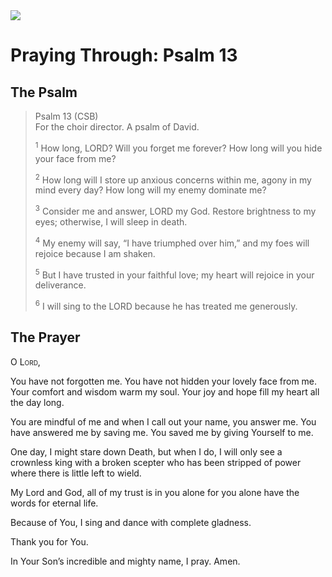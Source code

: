 <img class="intro-right" src="/images/art-paris-psalter.jpg">

<style>
  li {list-style-type: none;}
  p + ul {
    margin-top: -18px;
}
</style>

# Praying Through: Psalm 13

## The Psalm

>Psalm 13 (CSB)  
><sup></sup> For the choir director. A psalm of David. 
>
><sup>1</sup> How long, LORD? Will you forget me forever? How long will you hide your face from me? 
>
><sup>2</sup> How long will I store up anxious concerns within me, agony in my mind every day? How long will my enemy dominate me? 
>
><sup>3</sup> Consider me and answer, LORD my God. Restore brightness to my eyes; otherwise, I will sleep in death. 
>
><sup>4</sup> My enemy will say, “I have triumphed over him,” and my foes will rejoice because I am shaken. 
>
><sup>5</sup> But I have trusted in your faithful love; my heart will rejoice in your deliverance. 
>
><sup>6</sup> I will sing to the LORD because he has treated me generously.

## The Prayer

<div style="font-variant: small-caps;">
O Lord,
</div>

You have not forgotten me.
You have not hidden your lovely face from me.
Your comfort and wisdom warm my soul.
Your joy and hope fill my heart all the day long.

You are mindful of me and when I call out your name, you answer me. You have answered me by saving me. You saved me by giving Yourself to me.

One day, I might stare down Death, but when I do, I will only see a crownless king with a broken scepter who has been stripped of power where there is little left to wield.

My Lord and God, all of my trust is in you alone for you alone have the words for eternal life.

Because of You, I sing and dance with complete gladness.

Thank you for You.

In Your Son’s incredible and mighty name, I pray.
Amen.
